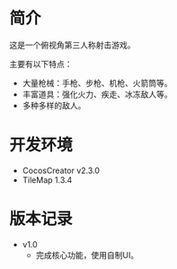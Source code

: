 # 简介

这是一个俯视角第三人称射击游戏。

主要有以下特点：

* 大量枪械：手枪、步枪、机枪、火箭筒等。
* 丰富道具：强化火力、疾走、冰冻敌人等。
* 多种多样的敌人。

# 开发环境

* CocosCreator v2.3.0
* TileMap 1.3.4

# 版本记录

* v1.0
  * 完成核心功能，使用自制UI。